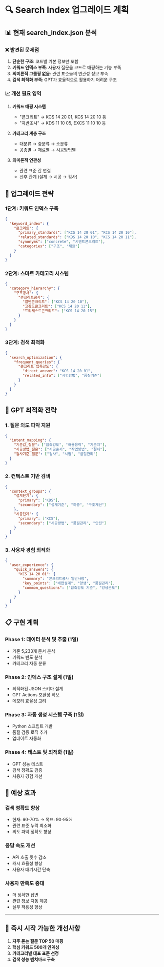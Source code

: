 # 🔍 Search Index 업그레이드 계획

## 📊 현재 search_index.json 분석

### ❌ 발견된 문제점

1. **단순한 구조**: 코드별 기본 정보만 포함
2. **키워드 인덱스 부족**: 사용자 질문을 코드로 매핑하는 기능 부족
3. **의미론적 그룹핑 없음**: 관련 표준들의 연관성 정보 부족
4. **검색 최적화 부족**: GPT가 효율적으로 활용하기 어려운 구조

### 📈 개선 필요 영역

1. **키워드 매핑 시스템**
   - "콘크리트" → KCS 14 20 01, KCS 14 20 10 등
   - "지반조사" → KDS 11 10 05, EXCS 11 10 10 등

2. **카테고리 계층 구조**
   - 대분류 → 중분류 → 소분류
   - 공종별 → 재료별 → 시공방법별

3. **의미론적 연관성**
   - 관련 표준 간 연결
   - 선후 관계 (설계 → 시공 → 검사)

## 🚀 업그레이드 전략

### 1단계: 키워드 인덱스 구축
```json
{
  "keyword_index": {
    "콘크리트": {
      "primary_standards": ["KCS 14 20 01", "KCS 14 20 10"],
      "related_standards": ["KDS 14 20 10", "KCS 14 20 11"],
      "synonyms": ["concrete", "시멘트콘크리트"],
      "categories": ["구조", "재료"]
    }
  }
}
```

### 2단계: 스마트 카테고리 시스템
```json
{
  "category_hierarchy": {
    "구조공사": {
      "콘크리트공사": {
        "일반콘크리트": ["KCS 14 20 10"],
        "고강도콘크리트": ["KCS 14 20 11"],
        "프리캐스트콘크리트": ["KCS 14 20 15"]
      }
    }
  }
}
```

### 3단계: 검색 최적화
```json
{
  "search_optimization": {
    "frequent_queries": {
      "콘크리트 압축강도": {
        "direct_answer": "KCS 14 20 01",
        "related_info": ["시험방법", "품질기준"]
      }
    }
  }
}
```

## 🎯 GPT 최적화 전략

### 1. 질문 의도 파악 지원
```json
{
  "intent_mapping": {
    "기준값_질문": ["압축강도", "허용응력", "기준치"],
    "시공방법_질문": ["시공순서", "작업방법", "절차"],
    "검사기준_질문": ["검사", "시험", "품질관리"]
  }
}
```

### 2. 컨텍스트 기반 검색
```json
{
  "context_groups": {
    "설계단계": {
      "primary": ["KDS"],
      "secondary": ["설계기준", "하중", "구조계산"]
    },
    "시공단계": {
      "primary": ["KCS"],
      "secondary": ["시공방법", "품질관리", "안전"]
    }
  }
}
```

### 3. 사용자 경험 최적화
```json
{
  "user_experience": {
    "quick_answers": {
      "KCS 14 20 01": {
        "summary": "콘크리트공사 일반사항",
        "key_points": ["배합설계", "양생", "품질관리"],
        "common_questions": ["압축강도 기준", "양생온도"]
      }
    }
  }
}
```

## 📋 구현 계획

### Phase 1: 데이터 분석 및 추출 (1일)
- 기존 5,233개 문서 분석
- 키워드 빈도 분석
- 카테고리 자동 분류

### Phase 2: 인덱스 구조 설계 (1일)
- 최적화된 JSON 스키마 설계
- GPT Actions 호환성 확보
- 메모리 효율성 고려

### Phase 3: 자동 생성 시스템 구축 (1일)
- Python 스크립트 개발
- 품질 검증 로직 추가
- 업데이트 자동화

### Phase 4: 테스트 및 최적화 (1일)
- GPT 성능 테스트
- 검색 정확도 검증
- 사용자 경험 개선

## 🎯 예상 효과

### 검색 정확도 향상
- 현재: 60-70% → 목표: 90-95%
- 관련 표준 누락 최소화
- 의도 파악 정확도 향상

### 응답 속도 개선
- API 호출 횟수 감소
- 캐시 효율성 향상
- 사용자 대기시간 단축

### 사용자 만족도 증대
- 더 정확한 답변
- 관련 정보 자동 제공
- 실무 적용성 향상

---

## 🚀 즉시 시작 가능한 개선사항

1. **자주 묻는 질문 TOP 50 매핑**
2. **핵심 키워드 500개 인덱싱**
3. **카테고리별 대표 표준 선정**
4. **검색 성능 벤치마크 구축**